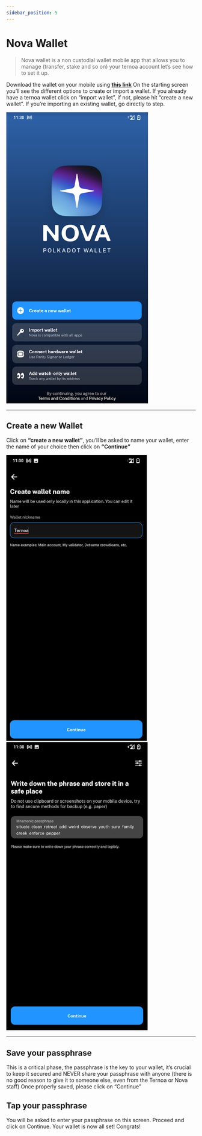 ```yaml
---
sidebar_position: 5
---
```


# Nova Wallet

> Nova wallet is a non custodial wallet mobile app that allows you to manage (transfer, stake and so on) your ternoa account let’s see how to set it up.

Download the wallet on your mobile using **[this link](https://play.google.com/store/apps/details?id=io.novafoundation.nova.market)**
On the starting screen you’ll see the different options to create or import a wallet. If you already have a ternoa wallet click on “import wallet”, if not, please hit “create a new wallet”. If you’re importing an existing wallet, go directly to step.

![img-mobile](./nova-wallet.png)

___

## Create a new Wallet

Click on **“create a new wallet”**, you’ll be asked to name your wallet, enter the name of your choice then click on **“Continue”**

![img-mobile](./nova-wallet-2.png)
![img-mobile](./nova-wallet-3.png)

___

## Save your passphrase
This is a critical phase, the passphrase is the key to your wallet, it’s crucial to keep it secured and NEVER share your passphrase with anyone (there is no good reason to give it to someone else, even from the Ternoa or Nova staff) Once properly saved, please click on “Continue”
## Tap your passphrase
You will be asked to enter your passphrase on this screen. Proceed and click on Continue. Your wallet is now all set! Congrats!
